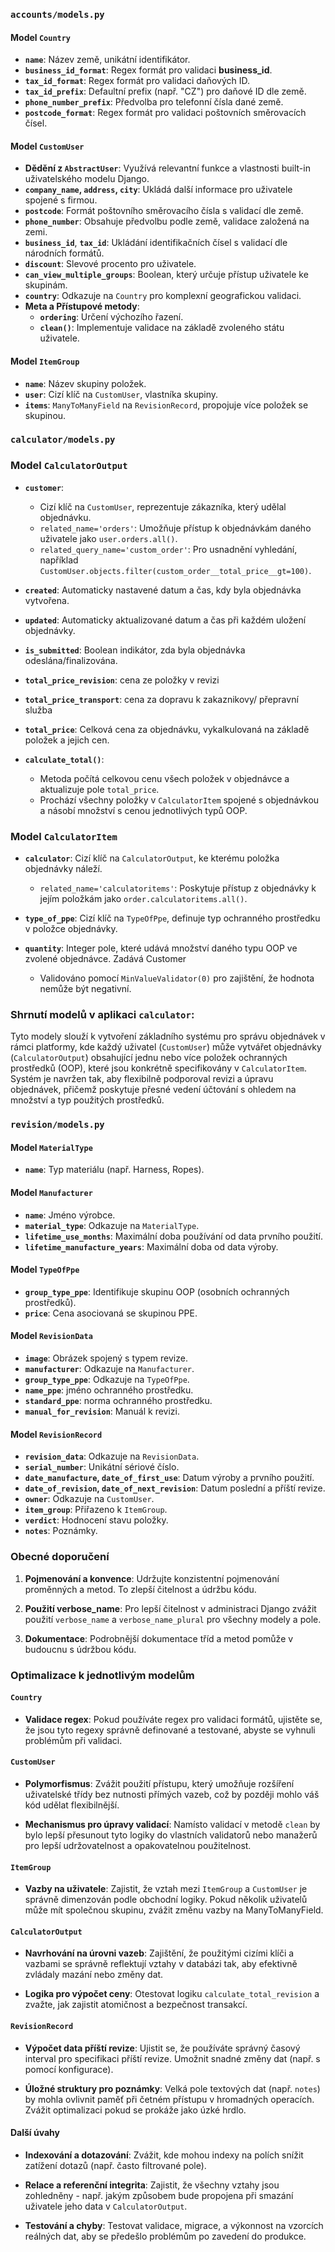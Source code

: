 ### `accounts/models.py`

#### Model `Country`

- **`name`**: Název země, unikátní identifikátor.
- **`business_id_format`**: Regex formát pro validaci **business_id**.
- **`tax_id_format`**: Regex formát pro validaci daňových ID.
- **`tax_id_prefix`**: Defaultní prefix (např. "CZ") pro daňové ID dle země.
- **`phone_number_prefix`**: Předvolba pro telefonní čísla dané země.
- **`postcode_format`**: Regex formát pro validaci poštovních směrovacích čísel.

#### Model `CustomUser`

- **Dědění z `AbstractUser`**: Využívá relevantní funkce a vlastnosti built-in uživatelského modelu Django.
- **`company_name`, `address`, `city`**: Ukládá další informace pro uživatele spojené s firmou.
- **`postcode`**: Formát poštovního směrovacího čísla s validací dle země.
- **`phone_number`**: Obsahuje předvolbu podle země, validace založená na zemi.
- **`business_id`**, **`tax_id`**: Ukládání identifikačních čísel s validací dle národních formátů.
- **`discount`**: Slevové procento pro uživatele.
- **`can_view_multiple_groups`**: Boolean, který určuje přístup uživatele ke skupinám.
- **`country`**: Odkazuje na `Country` pro komplexní geografickou validaci.
- **Meta a Přístupové metody**:
  - **`ordering`**: Určení výchozího řazení.
  - **`clean()`**: Implementuje validace na základě zvoleného státu uživatele.


#### Model `ItemGroup`

- **`name`**: Název skupiny položek.
- **`user`**: Cizí klíč na `CustomUser`, vlastníka skupiny.
- **`items`**: `ManyToManyField` na `RevisionRecord`, propojuje více položek se skupinou.

### `calculator/models.py`

### Model `CalculatorOutput`

- **`customer`**:
  - Cizí klíč na `CustomUser`, reprezentuje zákazníka, který udělal objednávku.
  - `related_name='orders'`: Umožňuje přístup k objednávkám daného uživatele jako `user.orders.all()`.
  - `related_query_name='custom_order'`: Pro usnadnění vyhledání, například `CustomUser.objects.filter(custom_order__total_price__gt=100)`.

- **`created`**: Automaticky nastavené datum a čas, kdy byla objednávka vytvořena.
- **`updated`**: Automaticky aktualizované datum a čas při každém uložení objednávky.
- **`is_submitted`**: Boolean indikátor, zda byla objednávka odeslána/finalizována.
- **`total_price_revision`**: cena ze položky v revizi
- **`total_price_transport`**: cena za dopravu k zakaznikovy/ přepravní služba
- **`total_price`**: Celková cena za objednávku, vykalkulovaná na základě položek a jejich cen.



- **`calculate_total()`**:
  - Metoda počítá celkovou cenu všech položek v objednávce a aktualizuje pole `total_price`.
  - Prochází všechny položky v `CalculatorItem` spojené s objednávkou a násobí množství s cenou jednotlivých typů OOP.

### Model `CalculatorItem`

- **`calculator`**: Cizí klíč na `CalculatorOutput`, ke kterému položka objednávky náleží.
  - `related_name='calculatoritems'`: Poskytuje přístup z objednávky k jejím položkám jako `order.calculatoritems.all()`.

- **`type_of_ppe`**: Cizí klíč na `TypeOfPpe`, definuje typ ochranného prostředku v položce objednávky.

- **`quantity`**: Integer pole, které udává množství daného typu OOP ve zvolené objednávce. Zadává Customer
  - Validováno pomocí `MinValueValidator(0)` pro zajištění, že hodnota nemůže být negativní.



### Shrnutí modelů v aplikaci `calculator`:

Tyto modely slouží k vytvoření základního systému pro správu objednávek v rámci platformy, 
kde každý uživatel (`CustomUser`) může vytvářet objednávky (`CalculatorOutput`) obsahující jednu nebo více 
položek ochranných prostředků (OOP), které jsou konkrétně specifikovány v `CalculatorItem`. Systém je navržen tak, 
aby flexibilně podporoval revizi a úpravu objednávek, přičemž poskytuje přesné vedení účtování s ohledem na množství a 
typ použitých prostředků.



### `revision/models.py`

#### Model `MaterialType` 

- **`name`**: Typ materiálu (např. Harness, Ropes).

#### Model `Manufacturer`

- **`name`**: Jméno výrobce.
- **`material_type`**: Odkazuje na `MaterialType`.
- **`lifetime_use_months`**: Maximální doba používání od data prvního použití.
- **`lifetime_manufacture_years`**: Maximální doba od data výroby.

#### Model `TypeOfPpe` 

- **`group_type_ppe`**: Identifikuje skupinu OOP (osobních ochranných prostředků).
- **`price`**: Cena asociovaná se skupinou PPE.


#### Model `RevisionData`

- **`image`**: Obrázek spojený s typem revize.
- **`manufacturer`**: Odkazuje na `Manufacturer`.
- **`group_type_ppe`**: Odkazuje na `TypeOfPpe`.
- **`name_ppe`**: jméno ochranného prostředku.
- **`standard_ppe`**: norma ochranného prostředku.
- **`manual_for_revision`**: Manuál k revizi.

#### Model `RevisionRecord`

- **`revision_data`**: Odkazuje na `RevisionData`.
- **`serial_number`**: Unikátní sériové číslo.
- **`date_manufacture`, `date_of_first_use`**: Datum výroby a prvního použití.
- **`date_of_revision`, `date_of_next_revision`**: Datum poslední a příští revize.
- **`owner`**: Odkazuje na `CustomUser`.
- **`item_group`**: Přiřazeno k `ItemGroup`.
- **`verdict`**: Hodnocení stavu položky.
- **`notes`**: Poznámky.

### Obecné doporučení
1. **Pojmenování a konvence**: Udržujte konzistentní pojmenování proměnných a metod. To zlepší čitelnost a údržbu kódu.

2. **Použití verbose_name**: Pro lepší čitelnost v administraci Django zvážit použití `verbose_name` a `verbose_name_plural` pro všechny modely a pole.

3. **Dokumentace**: Podrobnější dokumentace tříd a metod pomůže v budoucnu s údržbou kódu.

### Optimalizace k jednotlivým modelům

#### `Country`

- **Validace regex**: Pokud používáte regex pro validaci formátů, ujistěte se, že jsou tyto regexy správně definované a testované, abyste se vyhnuli problémům při validaci.

#### `CustomUser`

- **Polymorfismus**: Zvážit použití přístupu, který umožňuje rozšíření uživatelské třídy bez nutnosti přímých vazeb, což by později mohlo váš kód udělat flexibilnější.
  
- **Mechanismus pro úpravy validací**: Namísto validací v metodě `clean` by bylo lepší přesunout tyto logiky do vlastních validatorů nebo manažerů pro lepší udržovatelnost a opakovatelnou použitelnost.

#### `ItemGroup`

- **Vazby na uživatele**: Zajistit, že vztah mezi `ItemGroup` a `CustomUser` je správně dimenzován podle obchodní logiky. Pokud několik uživatelů může mít společnou skupinu, zvážit změnu vazby na ManyToManyField.

#### `CalculatorOutput`

- **Navrhování na úrovni vazeb**: Zajištění, že použitými cizími klíči a vazbami se správně reflektují vztahy v databázi tak, aby efektivně zvládaly mazání nebo změny dat.

- **Logika pro výpočet ceny**: Otestovat logiku `calculate_total_revision` a zvažte, jak zajistit atomičnost a bezpečnost transakcí.

#### `RevisionRecord`

- **Výpočet data příští revize**: Ujistit se, že používáte správný časový interval pro specifikaci příští revize. Umožnit snadné změny dat (např. s pomocí konfigurace).

- **Úložné struktury pro poznámky**: Velká pole textových dat (např. `notes`) by mohla ovlivnit paměť při četném přístupu v hromadných operacích. Zvážit optimalizaci pokud se prokáže jako úzké hrdlo.

#### Další úvahy

- **Indexování a dotazování**: Zvážit, kde mohou indexy na polích snížit zatížení dotazů (např. často filtrované pole).
  
- **Relace a referenční integrita**: Zajistit, že všechny vztahy jsou zohledněny - např. jakým způsobem bude propojena při smazání uživatele jeho data v `CalculatorOutput`.

- **Testování a chyby**: Testovat validace, migrace, a výkonnost na vzorcích reálných dat, aby se předešlo problémům po zavedení do produkce.